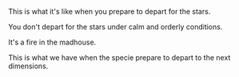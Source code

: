 This is what it's like when you prepare to depart for the stars.

You don't depart for the stars under calm and orderly conditions.

It's a fire in the madhouse.

This is what we have when the specie prepare to depart to the next dimensions.
